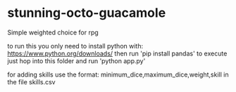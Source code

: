 # stunning-octo-guacamole
Simple weighted choice for rpg

to run this you only need to install python with: https://www.python.org/downloads/
then run 'pip install pandas'
to execute just hop into this folder and run 'python app.py'

for adding skills use the format:
minimum_dice,maximum_dice,weight,skill
in the file skills.csv